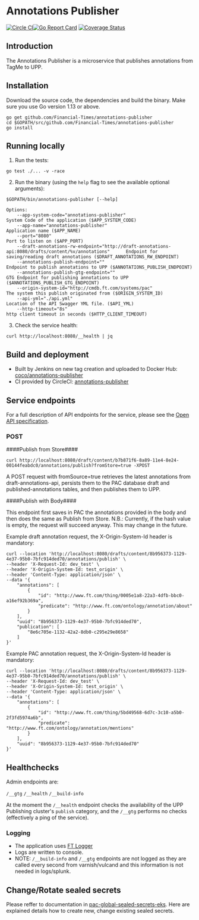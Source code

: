 # Annotations Publisher
[![Circle CI](https://circleci.com/gh/Financial-Times/annotations-publisher/tree/master.png?style=shield)](https://circleci.com/gh/Financial-Times/annotations-publisher/tree/master)[![Go Report Card](https://goreportcard.com/badge/github.com/Financial-Times/annotations-publisher)](https://goreportcard.com/report/github.com/Financial-Times/annotations-publisher) [![Coverage Status](https://coveralls.io/repos/github/Financial-Times/annotations-publisher/badge.svg)](https://coveralls.io/github/Financial-Times/annotations-publisher)

## Introduction

The Annotations Publisher is a microservice that publishes annotations from TagMe to UPP.

## Installation

Download the source code, the dependencies and build the binary.
Make sure you use Go version 1.13 or above.


```shell
go get github.com/Financial-Times/annotations-publisher
cd $GOPATH/src/github.com/Financial-Times/annotations-publisher
go install
```

## Running locally

1. Run the tests:

```
go test ./... -v -race
```

2. Run the binary (using the `help` flag to see the available optional arguments):

```
$GOPATH/bin/annotations-publisher [--help]

Options:
	--app-system-code="annotations-publisher"                                                              System Code of the application ($APP_SYSTEM_CODE)
	--app-name="annotations-publisher"                                                                     Application name ($APP_NAME)
	--port="8080"                                                                                          Port to listen on ($APP_PORT)
	--draft-annotations-rw-endpoint="http://draft-annotations-api:8080/drafts/content/%v/annotations"      Endpoint for saving/reading draft annotations ($DRAFT_ANNOTATIONS_RW_ENDPOINT)
	--annotations-publish-endpoint=""                                                                      Endpoint to publish annotations to UPP ($ANNOTATIONS_PUBLISH_ENDPOINT)
	--annotations-publish-gtg-endpoint=""                                                                  GTG Endpoint for publishing annotations to UPP ($ANNOTATIONS_PUBLISH_GTG_ENDPOINT)
	--origin-system-id="http://cmdb.ft.com/systems/pac"                                                    The system this publish originated from ($ORIGIN_SYSTEM_ID)
	--api-yml="./api.yml"                                                                                  Location of the API Swagger YML file. ($API_YML)
	--http-timeout="8s"                                                                                    http client timeout in seconds ($HTTP_CLIENT_TIMEOUT)
```

3. Check the service health:

```
curl http://localhost:8080/__health | jq
```

## Build and deployment

* Built by Jenkins on new tag creation and uploaded to Docker Hub: [coco/annotations-publisher](https://hub.docker.com/r/coco/annotations-publisher/)
* CI provided by CircleCI: [annotations-publisher](https://circleci.com/gh/Financial-Times/annotations-publisher)

## Service endpoints

For a full description of API endpoints for the service, please see the [Open API specification](./api/api.yml).

### POST
####Publish from Store####

```
curl http://localhost:8080/draft/content/b7b871f6-8a89-11e4-8e24-00144feabdc0/annotations/publish?fromStore=true -XPOST
```

А POST request with fromSource=true retrieves the latest annotations from draft-annotations-api, persists them to the PAC database draft and published-annotations tables, and then publishes them to UPP.

####Publish with Body####

This endpoint first saves in PAC the annotations provided in the body and then does the same as Publish from Store.
N.B.: Currently, if the hash value is empty, the request will succeed anyway. This may change in the future.

Example draft annotation request, the X-Origin-System-Id header is mandatory:
```
curl --location 'http://localhost:8080/drafts/content/8b956373-1129-4e37-95b0-7bfc914ded70/annotations/publish' \
--header 'X-Request-Id: dev_test' \
--header 'X-Origin-System-Id: test_origin' \
--header 'Content-Type: application/json' \
--data '{
    "annotations": [
        {
            "id": "http://www.ft.com/thing/0005e1a8-22a3-4dfb-bbc0-a16ef92b369a",
            "predicate": "http://www.ft.com/ontology/annotation/about"
        }
    ],
    "uuid": "8b956373-1129-4e37-95b0-7bfc914ded70",
    "publication": [
        "8e6c705e-1132-42a2-8db0-c295e29e8658"
    ]
}'
```

Example PAC annotation request, the X-Origin-System-Id header is mandatory:
```
curl --location 'http://localhost:8080/drafts/content/8b956373-1129-4e37-95b0-7bfc914ded70/annotations/publish' \
--header 'X-Request-Id: dev_test' \
--header 'X-Origin-System-Id: test_origin' \
--header 'Content-Type: application/json' \
--data '{
    "annotations": [
        {
            "id": "http://www.ft.com/thing/5bd49568-6d7c-3c10-a5b0-2f3fd5974a6b",
            "predicate": "http://www.ft.com/ontology/annotation/mentions"
        }
    ],
    "uuid": "8b956373-1129-4e37-95b0-7bfc914ded70"
}'
```


## Healthchecks

Admin endpoints are:

`/__gtg`
`/__health`
`/__build-info`

At the moment the `/__health` endpoint checks the availability of the UPP Publishing cluster's `publish` category, and the `/__gtg` performs no checks (effectively a ping of the service).

### Logging

* The application uses [FT Logger](https://github.com/Financial-Times/go-logger)
* Logs are written to console.
* NOTE: `/__build-info` and `/__gtg` endpoints are not logged as they are called every second from varnish/vulcand and this information is not needed in logs/splunk.

## Change/Rotate sealed secrets

Please reffer to documentation in [pac-global-sealed-secrets-eks](https://github.com/Financial-Times/pac-global-sealed-secrets-eks/blob/master/README.md). Here are explained details how to create new, change existing sealed secrets.